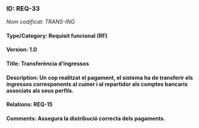 ### ID: REQ-33
_Nom codificat: TRANS-ING_
#### Type/Category: Requisit funcional (RF)
#### Version: 1.0
#### Title: Transferència d’ingressos
#### Description: Un cop realitzat el pagament, el sistema ha de transferir els ingressos corresponents al cuiner i al repartidor als comptes bancaris associats als seus perfils.
#### Relations: REQ-15
#### Comments: Assegura la distribució correcta dels pagaments.
